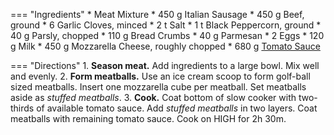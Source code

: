 === "Ingredients"
    * Meat Mixture
        * 450 g Italian Sausage
        * 450 g Beef, ground
        * 6 Garlic Cloves, minced
        * 2 t Salt
        * 1 t Black Peppercorn, ground
        * 40 g Parsly, chopped
        * 110 g Bread Crumbs
        * 40 g Parmesan
        * 2 Eggs
        * 120 g Milk
    * 450 g Mozzarella Cheese, roughly chopped
    * 680 g [Tomato Sauce](../sauces/tomato-sauce.md)

=== "Directions"
    1. **Season meat.** Add ingredients to a large bowl. Mix well and evenly.
    2. **Form meatballs.** Use an ice cream scoop to form golf-ball sized meatballs. Insert one mozzarella cube per meatball. Set meatballs aside as *stuffed meatballs*.
    3. **Cook.** Coat bottom of slow cooker with two-thirds of available tomato sauce. Add *stuffed meatballs* in two layers. Coat meatballs with remaining tomato sauce. Cook on HIGH for 2h 30m.

[^1]:
    ["Mozzarella Stuffed Meatballs."](https://www.reddit.com/r/GifRecipes/comments/dfeca6/mozzarella_stuffed_meatballs/). *Reddit.* 2019.
